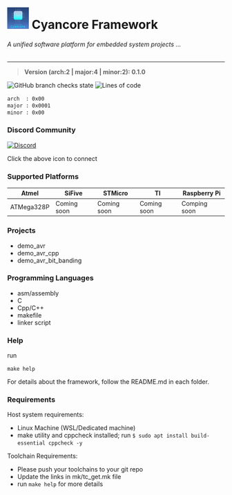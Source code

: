 # ![Cyancore](./icons/cyancore_50x50.png)  Cyancore Framework
###### *A unified software platform for embedded system projects ...*
---

> **Version (arch:2 | major:4 | minor:2): 0.1.0**

![GitHub branch checks state](https://img.shields.io/github/checks-status/VisorFolks/cyancore/stable?label=Build%20Status)
![Lines of code](https://img.shields.io/tokei/lines/github/visorfolks/cyancore?label=Lines%20of%20code)
```
arch  : 0x00
major : 0x0001
minor : 0x00
```

### Discord Community
[![Discord](https://discord.com/assets/cb48d2a8d4991281d7a6a95d2f58195e.svg)](https://discord.gg/gxUQr77MT2)

Click the above icon to connect

### Supported Platforms

| Atmel      | SiFive      | STMicro     | TI          | Raspberry Pi |
| ---------- | ----------- | ----------- | ----------- | -------------|
| ATMega328P | Coming soon | Coming soon | Coming soon | Comping soon |

### Projects
* demo_avr
* demo_avr_cpp
* demo_avr_bit_banding

### Programming Languages
* asm/assembly
* C
* Cpp/C++
* makefile
* linker script

### Help
run
```
make help
```

For details about the framework, follow the README.md in each folder.

### Requirements

Host system requirements:
* Linux Machine (WSL/Dedicated machine)
* make utility and cppcheck installed; run `$ sudo apt install build-essential cppcheck -y`


Toolchain Requirements:
* Please push your toolchains to your git repo
* Update the links in mk/tc_get.mk file
* run ```make help``` for more details
